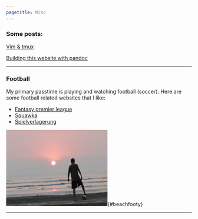 ```yaml
---
pagetitle: Misc
---
```



### Some posts:

[Vim & tmux](vimtmux.html)

[Building this website with pandoc](making_website.html)


---

### Football

My primary passtime is playing and watching football (soccer). Here are
some football related websites that I like:

 * [Fantasy premier league](http://fantasy.premierleague.com/)
 * [Squawka](http://www.squawka.com/home/)
 * [Spielverlagerung](http://spielverlagerung.com/)

![beachfooty](./images/ninad_footy.jpg){#beachfooty}


---
